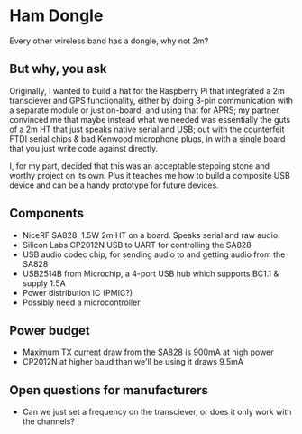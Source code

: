# Ham Dongle

Every other wireless band has a dongle, why not 2m?

## But why, you ask

Originally, I wanted to build a hat for the Raspberry Pi that integrated a 2m
transciever and GPS functionality, either by doing 3-pin communication with a
separate module or just on-board, and using that for APRS; my partner convinced
me that maybe instead what we needed was essentially the guts of a 2m HT that
just speaks native serial and USB; out with the counterfeit FTDI serial chips &
bad Kenwood microphone plugs, in with a single board that you just write code
against directly.

I, for my part, decided that this was an acceptable stepping stone and worthy
project on its own. Plus it teaches me how to build a composite USB device and
can be a handy prototype for future devices.

## Components

- NiceRF SA828: 1.5W 2m HT on a board. Speaks serial and raw audio.
- Silicon Labs CP2012N USB to UART for controlling the SA828
- USB audio codec chip, for sending audio to and getting audio from the SA828
- USB2514B from Microchip, a 4-port USB hub which supports BC1.1 & supply 1.5A
- Power distribution IC (PMIC?)
- Possibly need a microcontroller

## Power budget

- Maximum TX current draw from the SA828 is 900mA at high power
- CP2012N at higher baud than we'll be using it draws 9.5mA

## Open questions for manufacturers

- Can we just set a frequency on the transciever, or does it only work with the
  channels?
